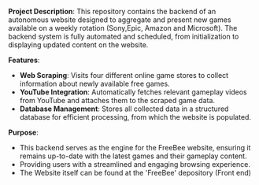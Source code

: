 **Project Description**:
This repository contains the backend of an autonomous website designed to aggregate and present new games available on a weekly rotation (Sony,Epic, Amazon and Microsoft). 
The backend system is fully automated and scheduled, from initialization to displaying updated content on the website.

**Features**:
- **Web Scraping**: Visits four different online game stores to collect information about newly available free games.
- **YouTube Integration**: Automatically fetches relevant gameplay videos from YouTube and attaches them to the scraped game data.
- **Database Management**: Stores all collected data in a structured database for efficient processing, from which the website is populated. 

**Purpose**:
- This backend serves as the engine for the FreeBee website, ensuring it remains up-to-date with the latest games and their gameplay content.
- Providing users with a streamlined and engaging browsing experience.
- The Website itself can be found at the 'FreeBee' depository (Front end) 
